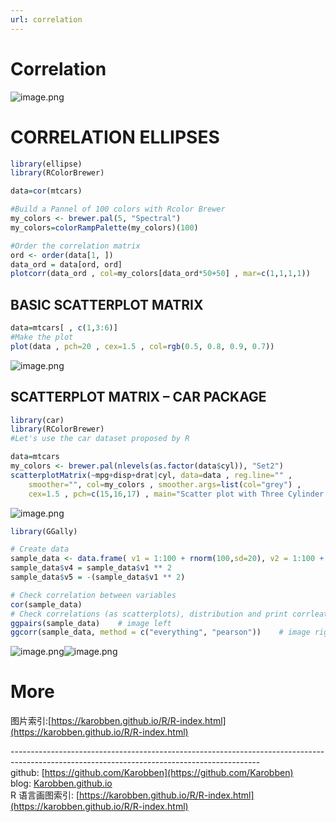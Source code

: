 ```yaml
---
url: correlation
---
```


# Correlation

![image.png](https://cdn.nlark.com/yuque/0/2020/png/691897/1579788489000-83635ab7-5935-4c40-afd9-8b42533f0d9d.png#align=left&display=inline&height=577&name=image.png&originHeight=577&originWidth=563&size=153205&status=done&style=none&width=563)
<a name="2x5Oh"></a>
# CORRELATION ELLIPSES
```r
library(ellipse)
library(RColorBrewer)

data=cor(mtcars)

#Build a Pannel of 100 colors with Rcolor Brewer
my_colors <- brewer.pal(5, "Spectral")
my_colors=colorRampPalette(my_colors)(100)

#Order the correlation matrix
ord <- order(data[1, ])
data_ord = data[ord, ord]
plotcorr(data_ord , col=my_colors[data_ord*50+50] , mar=c(1,1,1,1))
```




<a name="IL1P4"></a>
## BASIC SCATTERPLOT MATRIX

```r
data=mtcars[ , c(1,3:6)]
#Make the plot
plot(data , pch=20 , cex=1.5 , col=rgb(0.5, 0.8, 0.9, 0.7))
```

![image.png](https://cdn.nlark.com/yuque/0/2020/png/691897/1579788592455-3cc633cc-0673-4edb-a63b-26d5e7330ece.png#align=left&display=inline&height=494&name=image.png&originHeight=613&originWidth=666&size=84852&status=done&style=none&width=537)


<a name="EjKBE"></a>
## SCATTERPLOT MATRIX – CAR PACKAGE

```r
library(car)
library(RColorBrewer)
#Let's use the car dataset proposed by R

data=mtcars
my_colors <- brewer.pal(nlevels(as.factor(data$cyl)), "Set2")
scatterplotMatrix(~mpg+disp+drat|cyl, data=data , reg.line="" ,
	smoother="", col=my_colors , smoother.args=list(col="grey") ,
	cex=1.5 , pch=c(15,16,17) , main="Scatter plot with Three Cylinder Options")
```
![image.png](https://cdn.nlark.com/yuque/0/2020/png/691897/1579788894381-a4deb66d-9faf-4a59-8183-6dc09f189418.png#align=left&display=inline&height=434&name=image.png&originHeight=627&originWidth=674&size=82432&status=done&style=none&width=466)

```r
library(GGally)

# Create data
sample_data <- data.frame( v1 = 1:100 + rnorm(100,sd=20), v2 = 1:100 + rnorm(100,sd=27), v3 = rep(1, 100) + rnorm(100, sd = 1))
sample_data$v4 = sample_data$v1 ** 2
sample_data$v5 = -(sample_data$v1 ** 2)

# Check correlation between variables
cor(sample_data)
# Check correlations (as scatterplots), distribution and print corrleation coefficient
ggpairs(sample_data)	# image left
ggcorr(sample_data, method = c("everything", "pearson"))	# image right
```
![image.png](https://cdn.nlark.com/yuque/0/2020/png/691897/1579788983764-008a9d7c-f414-462a-90b4-8e867c2d6a29.png#align=left&display=inline&height=350&name=image.png&originHeight=678&originWidth=670&size=128790&status=done&style=none&width=346)![image.png](https://cdn.nlark.com/yuque/0/2020/png/691897/1579789041242-48e0b783-d279-4715-9962-63511f1b2c4e.png#align=left&display=inline&height=350&name=image.png&originHeight=539&originWidth=616&size=12660&status=done&style=none&width=400)


<a name="FG8Ad"></a>
# More
图片索引:[https://karobben.github.io/R/R-index.html](https://karobben.github.io/R/R-index.html)




--------------------------------------------------------------------------------------------------------------------------------------------<br />github: [https://github.com/Karobben](https://github.com/Karobben)<br />blog: [Karobben.github.io](http://Karobben.github.io)<br />R 语言画图索引: [https://karobben.github.io/R/R-index.html](https://karobben.github.io/R/R-index.html)
